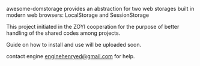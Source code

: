 
awesome-domstorage provides an abstraction for two web storages built in modern web browsers:
LocalStorage and SessionStorage

This project initiated in the ZOYI cooperation for the purpose of better handling of the shared
codes among projects.

Guide on how to install and use will be uploaded soon.


contact engine enginehenryed@gmail.com for help.